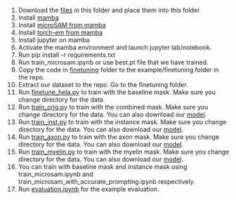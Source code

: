 1. Download the [files](https://drive.google.com/drive/u/4/folders/1hzald2Zfs5KtF5wr9MtEkgSJGrm2Tjzm) in this folder and place them into this folder
2. Install [mamba](https://mamba.readthedocs.io/en/latest/installation/mamba-installation.html)
3. Install [microSAM from mamba](https://computational-cell-analytics.github.io/micro-sam/micro_sam.html)
4. Install [torch-em from mamba](https://github.com/constantinpape/torch-em)
5. Install jupyter on mamba
6. Activate the mamba environment and launch jupyter lab/notebook.
7. Run pip install -r requirements.txt
8. Run train_microsam.ipynb or use best.pt file that we have trained.
9. Copy the code in [finetuning](finetuning) folder to the example/finetuning folder in the repo.
10. Extract our dataset to the repo. Go to the finetuning folder.
11. Run [finetune_hela.py](finetuning/finetune_hela.py) to train with the baseline mask. Make sure you change directory for the data. 
12. Run [train_orig.py](finetuning/train_orig.py) to train with the combined mask. Make sure you change directory for the data. You can also download our [model](https://drive.google.com/file/d/1K0pWnQk7Y4nbx1Bhe4VRClGuzh8XZHY9/view?usp=drive_link).
13. Run [train_inst.py](finetuning/train_inst.py) to train with the instance mask. Make sure you change directory for the data. You can also download our [model](https://drive.google.com/file/d/1hCVCvCNXGxOEg8dkL8jCw-Evz0-06B7C/view?usp=sharing).
14. Run [train_axon.py](finetuning/train_axon.py) to train with the axon mask. Make sure you change directory for the data. You can also download our [model](https://drive.google.com/file/d/1opKTymw-eH8OQdyWw14vboTE5gzsCQND/view?usp=sharing).
15. Run [train_myelin.py](finetuning/train_myelin.py) to train with the myelin mask. Make sure you change directory for the data. You can also download our [model](https://drive.google.com/file/d/1voie-0zM0iHpO3Nb7kHNo9wE1AlW87na/view?usp=sharing).
16. You can train with baseline mask and instance mask using train_microsam.ipynb and train_microsam_with_accurate_prompting.ipynb respectively.
17. Run [evaluation.ipynb](evaluation.ipynb) for the example evaluation.

